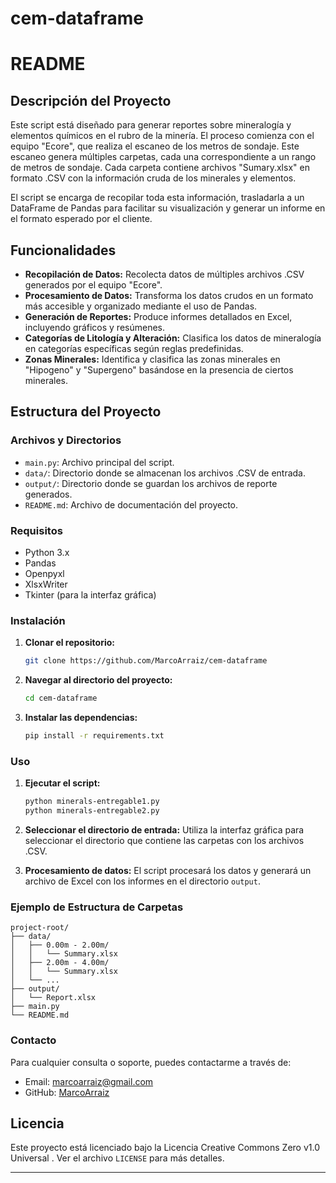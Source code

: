 # cem-dataframe

# README

## Descripción del Proyecto

Este script está diseñado para generar reportes sobre mineralogía y elementos químicos en el rubro de la minería. El proceso comienza con el equipo "Ecore", que realiza el escaneo de los metros de sondaje. Este escaneo genera múltiples carpetas, cada una correspondiente a un rango de metros de sondaje. Cada carpeta contiene archivos "Sumary.xlsx" en formato .CSV con la información cruda de los minerales y elementos.

El script se encarga de recopilar toda esta información, trasladarla a un DataFrame de Pandas para facilitar su visualización y generar un informe en el formato esperado por el cliente.

## Funcionalidades

- **Recopilación de Datos:** Recolecta datos de múltiples archivos .CSV generados por el equipo "Ecore".
- **Procesamiento de Datos:** Transforma los datos crudos en un formato más accesible y organizado mediante el uso de Pandas.
- **Generación de Reportes:** Produce informes detallados en Excel, incluyendo gráficos y resúmenes.
- **Categorías de Litología y Alteración:** Clasifica los datos de mineralogía en categorías específicas según reglas predefinidas.
- **Zonas Minerales:** Identifica y clasifica las zonas minerales en "Hipogeno" y "Supergeno" basándose en la presencia de ciertos minerales.

## Estructura del Proyecto

### Archivos y Directorios

- `main.py`: Archivo principal del script.
- `data/`: Directorio donde se almacenan los archivos .CSV de entrada.
- `output/`: Directorio donde se guardan los archivos de reporte generados.
- `README.md`: Archivo de documentación del proyecto.

### Requisitos

- Python 3.x
- Pandas
- Openpyxl
- XlsxWriter
- Tkinter (para la interfaz gráfica)

### Instalación

1. **Clonar el repositorio:**
   ```bash
   git clone https://github.com/MarcoArraiz/cem-dataframe
   ```
2. **Navegar al directorio del proyecto:**
   ```bash
   cd cem-dataframe
   ```
3. **Instalar las dependencias:**
   ```bash
   pip install -r requirements.txt
   ```

### Uso

1. **Ejecutar el script:**
   ```bash
   python minerals-entregable1.py
   python minerals-entregable2.py
   ```
2. **Seleccionar el directorio de entrada:**
   Utiliza la interfaz gráfica para seleccionar el directorio que contiene las carpetas con los archivos .CSV.


3. **Procesamiento de datos:**
   El script procesará los datos y generará un archivo de Excel con los informes en el directorio `output`.

### Ejemplo de Estructura de Carpetas

```
project-root/
├── data/
│   ├── 0.00m - 2.00m/
│   │   └── Summary.xlsx
│   ├── 2.00m - 4.00m/
│   │   └── Summary.xlsx
│   └── ...
├── output/
│   └── Report.xlsx
├── main.py
└── README.md
```

### Contacto

Para cualquier consulta o soporte, puedes contactarme a través de:

- Email: marcoarraiz@gmail.com
- GitHub: [MarcoArraiz](https://github.com/MarcoArraiz)

## Licencia

Este proyecto está licenciado bajo la Licencia Creative Commons Zero v1.0 Universal . Ver el archivo `LICENSE` para más detalles.

---

